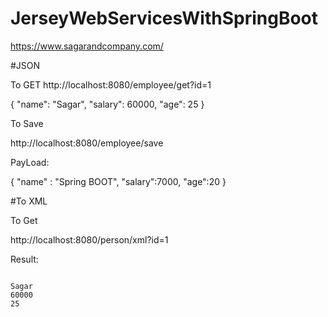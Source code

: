 # JerseyWebServicesWithSpringBoot
https://www.sagarandcompany.com/




#JSON

To GET
http://localhost:8080/employee/get?id=1

{
"name": "Sagar",
"salary": 60000,
"age": 25
}




To Save

http://localhost:8080/employee/save

PayLoad:

{
"name" : "Spring BOOT",
"salary":7000,
"age":20
}



#To XML


To Get

http://localhost:8080/person/xml?id=1


Result:


<pre><code><person>
<name>Sagar</name>
<salary>60000</salary>
<age>25</age>
</person>
</code></pre>

